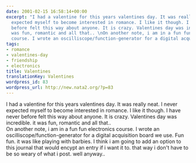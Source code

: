 ```yaml
---
date: 2001-02-15 16:58:14+00:00
excerpt: "I had a valentine for this years valentines day. It was really neat. I never
  expected myself to become interested in romance. I like it though. I have never
  before felt this way about anyone. It is crazy. Valentines day was incredible. it
  was fun, romantic and all that.. \nOn another note, i am in a fun fun electronics
  course. I wrote an oscilliscope/function-generator for a digital acquisiti..."
tags:
- romance
- valentines-day
- friendship
- electronics
title: Valentines
translationKey: Valentines
wordpress_id: 83
wordpress_url: http://new.nata2.org/?p=83
---
```


I had a valentine for this years valentines day. It was really neat. I never expected myself to become interested in romance. I like it though. I have never before felt this way about anyone. It is crazy. Valentines day was incredible. it was fun, romantic and all that.. <br>
On another note, i am in a fun fun electronics course. I wrote an oscilliscope/function-generator for a digital acquisition board we use. Fun fun. it was like playing with barbies. I think i am going to add an option to this journal that would encypt an entry if i want it to. that way i don't have to be so weary of what i post. well anyway..